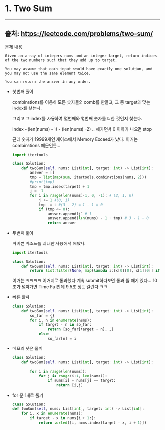 # 1. Two Sum
---
## 출처: https://leetcode.com/problems/two-sum/

문제 내용

```
Given an array of integers nums and an integer target, return indices of the two numbers such that they add up to target.

You may assume that each input would have exactly one solution, and you may not use the same element twice.

You can return the answer in any order.
```

- 첫번째 풀이
    
    combinations를 이용해 모든 숫자들의 comb를 만들고, 그 중 target과 맞는 index를 찾는다.
    
    그리고 그 index를 사용하여 몇번째와 몇번째 숫자를 더한 것인지 찾는다.
    
    index - (len(nums) - 1) - (len(nums) -2) .. 해가면서 0 이하가 나오면 stop
    
    근데 숫자가 19999개인 케이스에서 Memory Exceed가 났다. 이거는 combinations 때문인듯…
    
    ```python
    import itertools
    
    class Solution:
        def twoSum(self, nums: List[int], target: int) -> List[int]:
            answer = []
            tmp = list(map(sum, itertools.combinations(nums, 2)))
            #print(tmp)
            tmp = tmp.index(target) + 1
            j = -1
            for i in range(len(nums)-1, 0, -1): # (2, 1, 0)
                j += 1 #(0, 1)
                tmp -= i #(3 - 2) = 1 - 1 = 0
                if (tmp <= 0):
                    answer.append(j) # 1
                    answer.append(len(nums) - 1 + tmp) # 3 - 1 - 0
                    return answer
    ```
    
- 두번째 풀이
    
    파이썬 메소드를 최대한 사용해서 해봤다.
    
    ```python
    import itertools
    
    class Solution:
        def twoSum(self, nums: List[int], target: int) -> List[int]:
            return list(filter(None, map(lambda x:[x[0][0], x[1][0]] if x[0][1] + x[1][1] == target else None, itertools.combinations(enumerate(nums), 2))))[0]
    ```
    
    이거는 ㅋㅋㅋㅋ 어거지로 통과했다 계속 submit하다보면 통과 뜰 때가 있다… 10초가 넘어가면 Time Fail인데 9.5초 정도 걸린다 ㅋㅋ
    
- 빠른 풀이
    
    ```python
    class Solution:
        def twoSum(self, nums: List[int], target: int) -> List[int]:
            so_far = {}
            for i, n in enumerate(nums):
                if target - n in so_far:
                    return [so_far[target - n], i]
                else:
                    so_far[n] = i
    ```
    
- 메모리 낮은 풀이
    
    ```python
    class Solution:
        def twoSum(self, nums: List[int], target: int) -> List[int]:
            
            for i in range(len(nums)):
                for j in range(i+1, len(nums)):
                    if nums[i] + nums[j] == target:
                        return [i,j]
    ```
    
- for 문 1개로 풀기

    ```python
    class Solution:
    def twoSum(self, nums: List[int], target: int) -> List[int]:
        for i, x in enumerate(nums):
            if target - x in nums[i + 1:]:
                return sorted([i, nums.index(target - x, i + 1)])
    ```
